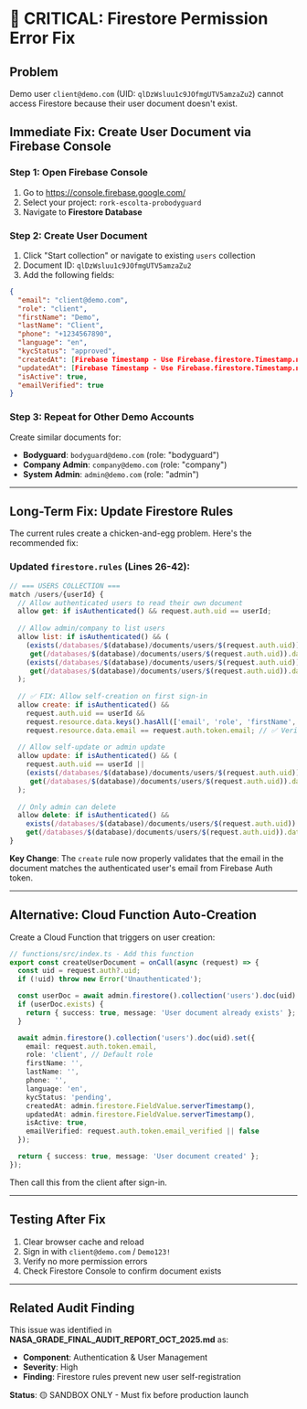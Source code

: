 # 🔴 CRITICAL: Firestore Permission Error Fix

## Problem
Demo user `client@demo.com` (UID: `qlDzWsluu1c9JOfmgUTV5amzaZu2`) cannot access Firestore because their user document doesn't exist.

## Immediate Fix: Create User Document via Firebase Console

### Step 1: Open Firebase Console
1. Go to https://console.firebase.google.com/
2. Select your project: `rork-escolta-probodyguard`
3. Navigate to **Firestore Database**

### Step 2: Create User Document
1. Click "Start collection" or navigate to existing `users` collection
2. Document ID: `qlDzWsluu1c9JOfmgUTV5amzaZu2`
3. Add the following fields:

```json
{
  "email": "client@demo.com",
  "role": "client",
  "firstName": "Demo",
  "lastName": "Client",
  "phone": "+1234567890",
  "language": "en",
  "kycStatus": "approved",
  "createdAt": [Firebase Timestamp - Use Firebase.firestore.Timestamp.now()],
  "updatedAt": [Firebase Timestamp - Use Firebase.firestore.Timestamp.now()],
  "isActive": true,
  "emailVerified": true
}
```

### Step 3: Repeat for Other Demo Accounts
Create similar documents for:
- **Bodyguard**: `bodyguard@demo.com` (role: "bodyguard")
- **Company Admin**: `company@demo.com` (role: "company")
- **System Admin**: `admin@demo.com` (role: "admin")

---

## Long-Term Fix: Update Firestore Rules

The current rules create a chicken-and-egg problem. Here's the recommended fix:

### Updated `firestore.rules` (Lines 26-42):

```javascript
// === USERS COLLECTION ===
match /users/{userId} {
  // Allow authenticated users to read their own document
  allow get: if isAuthenticated() && request.auth.uid == userId;
  
  // Allow admin/company to list users
  allow list: if isAuthenticated() && (
    (exists(/databases/$(database)/documents/users/$(request.auth.uid)) && 
     get(/databases/$(database)/documents/users/$(request.auth.uid)).data.role == 'admin') ||
    (exists(/databases/$(database)/documents/users/$(request.auth.uid)) &&
     get(/databases/$(database)/documents/users/$(request.auth.uid)).data.role == 'company')
  );
  
  // ✅ FIX: Allow self-creation on first sign-in
  allow create: if isAuthenticated() && 
    request.auth.uid == userId && 
    request.resource.data.keys().hasAll(['email', 'role', 'firstName', 'lastName', 'phone', 'language', 'kycStatus', 'createdAt']) &&
    request.resource.data.email == request.auth.token.email; // ✅ Verify email matches auth
  
  // Allow self-update or admin update
  allow update: if isAuthenticated() && (
    request.auth.uid == userId ||
    (exists(/databases/$(database)/documents/users/$(request.auth.uid)) && 
     get(/databases/$(database)/documents/users/$(request.auth.uid)).data.role == 'admin')
  );
  
  // Only admin can delete
  allow delete: if isAuthenticated() && 
    exists(/databases/$(database)/documents/users/$(request.auth.uid)) && 
    get(/databases/$(database)/documents/users/$(request.auth.uid)).data.role == 'admin';
}
```

**Key Change**: The `create` rule now properly validates that the email in the document matches the authenticated user's email from Firebase Auth token.

---

## Alternative: Cloud Function Auto-Creation

Create a Cloud Function that triggers on user creation:

```typescript
// functions/src/index.ts - Add this function
export const createUserDocument = onCall(async (request) => {
  const uid = request.auth?.uid;
  if (!uid) throw new Error('Unauthenticated');

  const userDoc = await admin.firestore().collection('users').doc(uid).get();
  if (userDoc.exists) {
    return { success: true, message: 'User document already exists' };
  }

  await admin.firestore().collection('users').doc(uid).set({
    email: request.auth.token.email,
    role: 'client', // Default role
    firstName: '',
    lastName: '',
    phone: '',
    language: 'en',
    kycStatus: 'pending',
    createdAt: admin.firestore.FieldValue.serverTimestamp(),
    updatedAt: admin.firestore.FieldValue.serverTimestamp(),
    isActive: true,
    emailVerified: request.auth.token.email_verified || false
  });

  return { success: true, message: 'User document created' };
});
```

Then call this from the client after sign-in.

---

## Testing After Fix

1. Clear browser cache and reload
2. Sign in with `client@demo.com` / `Demo123!`
3. Verify no more permission errors
4. Check Firestore Console to confirm document exists

---

## Related Audit Finding

This issue was identified in **NASA_GRADE_FINAL_AUDIT_REPORT_OCT_2025.md** as:
- **Component**: Authentication & User Management
- **Severity**: High
- **Finding**: Firestore rules prevent new user self-registration

**Status**: 🟡 SANDBOX ONLY - Must fix before production launch
